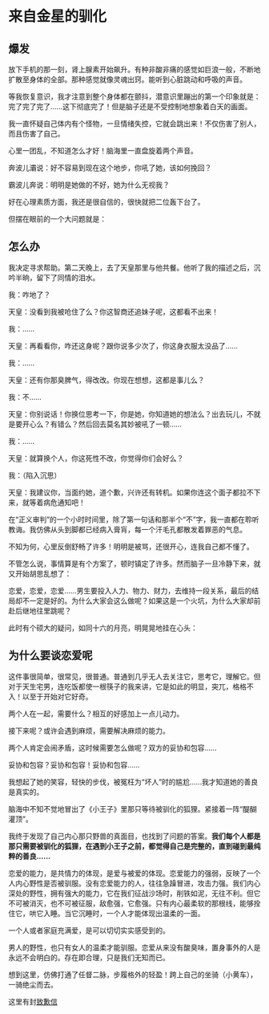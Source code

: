# 来自金星的驯化

## 爆发

放下手机的那一刻，肾上腺素开始飙升。有种非酸非痛的感觉如巨浪一般，不断地扩散至身体的全部。那种感觉就像灵魂出窍。能听到心脏跳动和呼吸的声音。

等我恢复意识，我才注意到整个身体都在颤抖，潜意识里蹦出的第一个印象就是：完了完了完了……这下彻底完了！但是脑子还是不受控制地想象着白天的画面。

我一直怀疑自己体内有个怪物，一旦情绪失控，它就会跳出来！不仅伤害了别人，而且伤害了自己。

心里一团乱，不知道怎么才好！脑海里一直盘旋着两个声音。

奔波儿灞说：好不容易到现在这个地步，你吼了她，该如何挽回？

霸波儿奔说：明明是她做的不好，她为什么无视我？

好在心理素质方面，我还是很自信的，很快就把二位轰下台了。

但摆在眼前的一个大问题就是：

## 怎么办

我决定寻求帮助。第二天晚上，去了天皇那里与他共餐。他听了我的描述之后，沉吟半晌，留下了同情的泪水。

我：咋地了？

天皇：没看到我被呛住了么？你这智商还追妹子呢，这都看不出来！

我：……

天皇：再看看你，咋还这身呢？跟你说多少次了，你这身衣服太没品了……

我：……

天皇：还有你那臭脾气，得改改。你现在想想，这都是事儿么？

我：不……

天皇：你别说话！你换位思考一下，你是她，你知道她的想法么？出去玩儿，不就是要开心么？有错么？然后回去莫名其妙被吼了一顿……

我：……

天皇：就算换个人，你这死性不改，你觉得你们会好么？

我：（陷入沉思）

天皇：我建议你，当面约她，道个歉，兴许还有转机。如果你连这个面子都拉不下来，就等着病危通知吧！

在“正义审判”的一个小时时间里，除了第一句话和那半个“不”字，我一直都在聆听教诲。我仿佛从头到脚都已经病入膏肓，每一个汗毛孔都散发着罪恶的气息。

不知为何，心里反倒舒畅了许多！明明是被骂，还很开心，连我自己都不懂了。

不管怎么说，事情算是有个方案了，顿时镇定了许多。然而脑子一旦冷静下来，就又开始胡思乱想了：

恋爱，恋爱，恋爱……男生要投入人力、物力、财力，去维持一段关系，最后的结局却不一定是好的。为什么大家会这么做呢？如果这是一个火坑，为什么大家却前赴后继地往里跳呢？

此时有个硕大的疑问，如同十六的月亮，明晃晃地挂在心头：

## 为什么要谈恋爱呢

这件事很简单，很常见，很普通。普通到几乎无人去关注它，思考它，理解它。但对于天生宅男，连吃饭都使一根筷子的我来讲，它是如此的明显，突兀，格格不入！以至于开始对它好奇。

两个人在一起，需要什么？相互的好感加上一点儿动力。

接下来呢？或许会遇到麻烦，需要解决麻烦的能力。

两个人肯定会闹矛盾，这时候需要怎么做呢？双方的妥协和包容……

妥协和包容？妥协和包容！妥协和包容……

我想起了她的笑容，轻快的步伐，被冤枉为“坏人”时的尴尬……我才知道她的善良是真实的。

脑海中不知不觉地冒出了《小王子》里那只等待被驯化的狐狸。紧接着一阵“醍醐灌顶”。

我终于发现了自己内心那只野兽的真面目，也找到了问题的答案。**我们每个人都是那只需要被驯化的狐狸，在遇到小王子之前，都觉得自己是完整的，直到碰到最纯粹的善良……**

恋爱的能力，是共情力的体现，是爱与被爱的体现。恋爱能力的强弱，反映了一个人内心野性是否被驯服。没有恋爱能力的人，往往急躁冒进，攻击力强。我们内心深处的野性，拥有强大的能力，它在我们征战沙场时，削铁如泥，无往不利。但它不可被消灭，也不可被征服，敌愈强，它愈强。只有内心最柔软的那根线，能够拴住它，哄它入睡。当它沉睡时，一个人才能体现出温柔的一面。

一个人或者家庭充满爱，是可以切切实实感受到的。

男人的野性，也只有女人的温柔才能驯服。恋爱从来没有酸臭味，置身事外的人是永远不会明白的。存在即合理，只是我们无知而已。

想到这里，仿佛打通了任督二脉，步履格外的轻盈！跨上自己的坐骑（小黄车），一骑绝尘而去。

这里有封[致歉信](./20190528.md)
